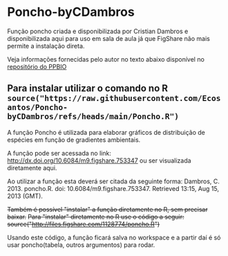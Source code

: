 # Poncho-byCDambros
 Função poncho criada e disponibilizada por Cristian Dambros e disponibilizada aqui para uso em sala de aula já que FigShare não mais permite a instalação direta.
 
 Veja informações fornecidas pelo autor no texto abaixo disponível no [repositório do PPBIO](https://ppbio.inpa.gov.br/analises/poncho)
 
 Para instalar utilizar o comando no R `source("https://raw.githubusercontent.com/Ecosantos/Poncho-byCDambros/refs/heads/main/Poncho.R")`
 ---
A função Poncho é utilizada para elaborar gráficos de distribuição de espécies em função de gradientes ambientais. 

A função pode ser acessada no link: http://dx.doi.org/10.6084/m9.figshare.753347 ou ser visualizada diretamente aqui.

Ao utilizar a função esta deverá ser citada da seguinte forma: Dambros, C. 2013. poncho.R. doi: 10.6084/m9.figshare.753347. Retrieved 13:15, Aug 15, 2013 (GMT).

~~Também é possível "instalar" a função diretamente no R, sem precisar baixar.~~
~~Para "instalar" diretamente no R use o código a seguir:~~
~~source("http://files.figshare.com/1128774/poncho.R")~~
 
Usando este código, a função ficará salva no workspace e a partir daí é só usar poncho(tabela, outros argumentos) para rodar.
